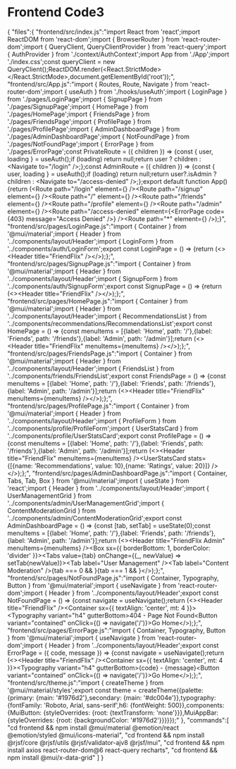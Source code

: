 # Frontend Code3

{
"files":{
"frontend/src/index.js":"import React from 'react';import ReactDOM from 'react-dom';import { BrowserRouter } from 'react-router-dom';import { QueryClient, QueryClientProvider } from 'react-query';import { AuthProvider } from './context/AuthContext';import App from './App';import './index.css';const queryClient = new QueryClient();ReactDOM.render(<React.StrictMode><BrowserRouter><QueryClientProvider client={queryClient}><AuthProvider><App /></AuthProvider></QueryClientProvider></BrowserRouter></React.StrictMode>,document.getElementById('root'));",
"frontend/src/App.js":"import { Routes, Route, Navigate } from 'react-router-dom';import { useAuth } from './hooks/useAuth';import { LoginPage } from './pages/LoginPage';import { SignupPage } from './pages/SignupPage';import { HomePage } from './pages/HomePage';import { FriendsPage } from './pages/FriendsPage';import { ProfilePage } from './pages/ProfilePage';import { AdminDashboardPage } from './pages/AdminDashboardPage';import { NotFoundPage } from './pages/NotFoundPage';import { ErrorPage } from './pages/ErrorPage';const PrivateRoute = ({ children }) => {const { user, loading } = useAuth();if (loading) return null;return user ? children : <Navigate to=\"/login\" />;};const AdminRoute = ({ children }) => {const { user, loading } = useAuth();if (loading) return null;return user?.isAdmin ? children : <Navigate to=\"/access-denied\" />;};export default function App() {return (<Routes><Route path=\"/login\" element={<LoginPage />} /><Route path=\"/signup\" element={<SignupPage />} /><Route path=\"/\" element={<PrivateRoute><HomePage /></PrivateRoute>} /><Route path=\"/friends\" element={<PrivateRoute><FriendsPage /></PrivateRoute>} /><Route path=\"/profile\" element={<PrivateRoute><ProfilePage /></PrivateRoute>} /><Route path=\"/admin\" element={<AdminRoute><AdminDashboardPage /></AdminRoute>} /><Route path=\"/access-denied\" element={<ErrorPage code={403} message=\"Access Denied\" />} /><Route path=\"*\" element={<NotFoundPage />} /></Routes>);}",
"frontend/src/pages/LoginPage.js":"import { Container } from '@mui/material';import { Header } from '../components/layout/Header';import { LoginForm } from '../components/auth/LoginForm';export const LoginPage = () => {return (<><Header title=\"FriendFlix\" /><Container><LoginForm /></Container></>);};",
"frontend/src/pages/SignupPage.js":"import { Container } from '@mui/material';import { Header } from '../components/layout/Header';import { SignupForm } from '../components/auth/SignupForm';export const SignupPage = () => {return (<><Header title=\"FriendFlix\" /><Container><SignupForm /></Container></>);};",
"frontend/src/pages/HomePage.js":"import { Container } from '@mui/material';import { Header } from '../components/layout/Header';import { RecommendationsList } from '../components/recommendations/RecommendationsList';export const HomePage = () => {const menuItems = [{label: 'Home', path: '/'},{label: 'Friends', path: '/friends'},{label: 'Admin', path: '/admin'}];return (<><Header title=\"FriendFlix\" menuItems={menuItems} /><Container><RecommendationsList /></Container></>);};",
"frontend/src/pages/FriendsPage.js":"import { Container } from '@mui/material';import { Header } from '../components/layout/Header';import { FriendsList } from '../components/friends/FriendsList';export const FriendsPage = () => {const menuItems = [{label: 'Home', path: '/'},{label: 'Friends', path: '/friends'},{label: 'Admin', path: '/admin'}];return (<><Header title=\"FriendFlix\" menuItems={menuItems} /><Container><FriendsList /></Container></>);};",
"frontend/src/pages/ProfilePage.js":"import { Container } from '@mui/material';import { Header } from '../components/layout/Header';import { ProfileForm } from '../components/profile/ProfileForm';import { UserStatsCard } from '../components/profile/UserStatsCard';export const ProfilePage = () => {const menuItems = [{label: 'Home', path: '/'},{label: 'Friends', path: '/friends'},{label: 'Admin', path: '/admin'}];return (<><Header title=\"FriendFlix\" menuItems={menuItems} /><Container><ProfileForm /><UserStatsCard stats={[{name: 'Recommendations', value: 10},{name: 'Ratings', value: 20}]} /></Container></>);};",
"frontend/src/pages/AdminDashboardPage.js":"import { Container, Tabs, Tab, Box } from '@mui/material';import { useState } from 'react';import { Header } from '../components/layout/Header';import { UserManagementGrid } from '../components/admin/UserManagementGrid';import { ContentModerationGrid } from '../components/admin/ContentModerationGrid';export const AdminDashboardPage = () => {const [tab, setTab] = useState(0);const menuItems = [{label: 'Home', path: '/'},{label: 'Friends', path: '/friends'},{label: 'Admin', path: '/admin'}];return (<><Header title=\"FriendFlix Admin\" menuItems={menuItems} /><Container><Box sx={{ borderBottom: 1, borderColor: 'divider' }}><Tabs value={tab} onChange={(_, newValue) => setTab(newValue)}><Tab label=\"User Management\" /><Tab label=\"Content Moderation\" /></Tabs></Box>{tab === 0 && <UserManagementGrid />}{tab === 1 && <ContentModerationGrid />}</Container></>);};",
"frontend/src/pages/NotFoundPage.js":"import { Container, Typography, Button } from '@mui/material';import { useNavigate } from 'react-router-dom';import { Header } from '../components/layout/Header';export const NotFoundPage = () => {const navigate = useNavigate();return (<><Header title=\"FriendFlix\" /><Container sx={{ textAlign: 'center', mt: 4 }}><Typography variant=\"h4\" gutterBottom>404 - Page Not Found</Typography><Button variant=\"contained\" onClick={() => navigate('/')}>Go Home</Button></Container></>);};",
"frontend/src/pages/ErrorPage.js":"import { Container, Typography, Button } from '@mui/material';import { useNavigate } from 'react-router-dom';import { Header } from '../components/layout/Header';export const ErrorPage = ({ code, message }) => {const navigate = useNavigate();return (<><Header title=\"FriendFlix\" /><Container sx={{ textAlign: 'center', mt: 4 }}><Typography variant=\"h4\" gutterBottom>{code} - {message}</Typography><Button variant=\"contained\" onClick={() => navigate('/')}>Go Home</Button></Container></>);};",
"frontend/src/theme.js":"import { createTheme } from '@mui/material/styles';export const theme = createTheme({palette: {primary: {main: '#1976d2'},secondary: {main: '#dc004e'}},typography: {fontFamily: 'Roboto, Arial, sans-serif',h6: {fontWeight: 500}},components: {MuiButton: {styleOverrides: {root: {textTransform: 'none'}}},MuiAppBar: {styleOverrides: {root: {backgroundColor: '#1976d2'}}}}});"
},
"commands":[
"cd frontend && npm install @mui/material @emotion/react @emotion/styled @mui/icons-material",
"cd frontend && npm install @rjsf/core @rjsf/utils @rjsf/validator-ajv8 @rjsf/mui",
"cd frontend && npm install axios react-router-dom@6 react-query recharts",
"cd frontend && npm install @mui/x-data-grid"
]
}